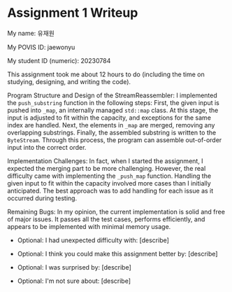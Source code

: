 Assignment 1 Writeup
=============

My name: 유재원

My POVIS ID: jaewonyu

My student ID (numeric): 20230784

This assignment took me about 12 hours to do (including the time on studying, designing, and writing the code).

Program Structure and Design of the StreamReassembler:
I implemented the `push_substring` function in the following steps:
First, the given input is pushed into `_map`, an internally managed `std::map` class.
At this stage, the input is adjusted to fit within the capacity, and exceptions for the same index are handled.
Next, the elements in `_map` are merged, removing any overlapping substrings.
Finally, the assembled substring is written to the `ByteStream`.
Through this process, the program can assemble out-of-order input into the correct order.

Implementation Challenges:
In fact, when I started the assignment, I expected the merging part to be more challenging. However, the real difficulty came with implementing the `_push_map` function. Handling the given input to fit within the capacity involved more cases than I initially anticipated. The best approach was to add handling for each issue as it occurred during testing.

Remaining Bugs:
In my opinion, the current implementation is solid and free of major issues. It passes all the test cases, performs efficiently, and appears to be implemented with minimal memory usage.

- Optional: I had unexpected difficulty with: [describe]

- Optional: I think you could make this assignment better by: [describe]

- Optional: I was surprised by: [describe]

- Optional: I'm not sure about: [describe]
